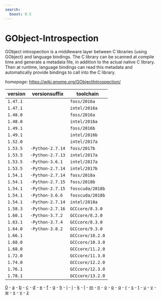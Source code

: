 ```yaml
---
search:
  boost: 0.5
---
```

# GObject-Introspection

GObject introspection is a middleware layer between C libraries  (using GObject) and language bindings. The C library can be scanned at  compile time and generate a metadata file, in addition to the actual  native C library. Then at runtime, language bindings can read this  metadata and automatically provide bindings to call into the C library.

*homepage*: <https://wiki.gnome.org/GObjectIntrospection/>

version | versionsuffix | toolchain
--------|---------------|----------
``1.47.1`` |  | ``foss/2016a``
``1.47.1`` |  | ``intel/2016a``
``1.48.0`` |  | ``foss/2016a``
``1.48.0`` |  | ``intel/2016a``
``1.49.1`` |  | ``foss/2016b``
``1.49.1`` |  | ``intel/2016b``
``1.52.0`` |  | ``intel/2017a``
``1.53.5`` | ``-Python-2.7.14`` | ``foss/2017b``
``1.53.5`` | ``-Python-2.7.13`` | ``intel/2017a``
``1.53.5`` | ``-Python-3.6.1`` | ``intel/2017a``
``1.53.5`` | ``-Python-2.7.14`` | ``intel/2017b``
``1.54.1`` | ``-Python-2.7.14`` | ``foss/2018a``
``1.54.1`` | ``-Python-2.7.15`` | ``foss/2018b``
``1.54.1`` | ``-Python-2.7.15`` | ``fosscuda/2018b``
``1.54.1`` | ``-Python-3.6.6`` | ``fosscuda/2018b``
``1.54.1`` | ``-Python-2.7.14`` | ``intel/2018a``
``1.58.3`` | ``-Python-2.7.16`` | ``GCCcore/8.3.0``
``1.60.1`` | ``-Python-3.7.2`` | ``GCCcore/8.2.0``
``1.63.1`` | ``-Python-3.7.4`` | ``GCCcore/8.3.0``
``1.64.0`` | ``-Python-3.8.2`` | ``GCCcore/9.3.0``
``1.66.1`` |  | ``GCCcore/10.2.0``
``1.68.0`` |  | ``GCCcore/10.3.0``
``1.68.0`` |  | ``GCCcore/11.2.0``
``1.72.0`` |  | ``GCCcore/11.3.0``
``1.74.0`` |  | ``GCCcore/12.2.0``
``1.76.1`` |  | ``GCCcore/12.3.0``
``1.78.1`` |  | ``GCCcore/13.2.0``

[0](../0/index.md) - [a](../a/index.md) - [b](../b/index.md) - [c](../c/index.md) - [d](../d/index.md) - [e](../e/index.md) - [f](../f/index.md) - [g](../g/index.md) - [h](../h/index.md) - [i](../i/index.md) - [j](../j/index.md) - [k](../k/index.md) - [l](../l/index.md) - [m](../m/index.md) - [n](../n/index.md) - [o](../o/index.md) - [p](../p/index.md) - [q](../q/index.md) - [r](../r/index.md) - [s](../s/index.md) - [t](../t/index.md) - [u](../u/index.md) - [v](../v/index.md) - [w](../w/index.md) - [x](../x/index.md) - [y](../y/index.md) - [z](../z/index.md)

